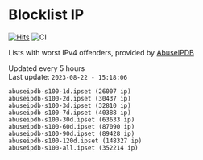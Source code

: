# Blocklist IP

[![Hits](https://hits.seeyoufarm.com/api/count/incr/badge.svg?url=https%3A%2F%2Fgithub.com%2Fborestad%2Fblocklist-ip%2F&count_bg=%2379C83D&title_bg=%23555555&icon=&icon_color=%23E7E7E7&title=hits&edge_flat=false)](https://hits.seeyoufarm.com)  ![CI](https://img.shields.io/github/workflow/status/borestad/blocklist-ip/CI?style=flat-square)

Lists with worst IPv4 offenders, provided by [AbuseIPDB](https://www.abuseipdb.com/)

<!-- FOOTER-PLACEHOLDER -->
Updated every 5 hours<br>
Last update: `2023-08-22 - 15:18:06`
```
abuseipdb-s100-1d.ipset (26007 ip)
abuseipdb-s100-2d.ipset (30437 ip)
abuseipdb-s100-3d.ipset (32810 ip)
abuseipdb-s100-7d.ipset (40388 ip)
abuseipdb-s100-30d.ipset (63633 ip)
abuseipdb-s100-60d.ipset (87090 ip)
abuseipdb-s100-90d.ipset (89428 ip)
abuseipdb-s100-120d.ipset (148327 ip)
abuseipdb-s100-all.ipset (352214 ip)
```
